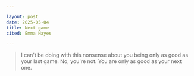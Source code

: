 ```yaml
---

layout: post
date: 2025-05-04
title: Next game
cited: Emma Hayes

---
```


>  I can't be doing with this nonsense about you being only as good as your last game. No, you're not. You are only as good as your next one.